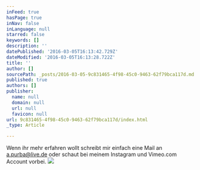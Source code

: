 ```yaml
---
inFeed: true
hasPage: true
inNav: false
inLanguage: null
starred: false
keywords: []
description: ''
datePublished: '2016-03-05T16:13:42.729Z'
dateModified: '2016-03-05T16:13:28.722Z'
title: ''
author: []
sourcePath: _posts/2016-03-05-9c831465-4f98-45c0-9463-62f79bca117d.md
published: true
authors: []
publisher:
  name: null
  domain: null
  url: null
  favicon: null
url: 9c831465-4f98-45c0-9463-62f79bca117d/index.html
_type: Article

---
```

Wenn ihr mehr erfahren wollt schreibt mir einfach eine Mail an a.purba@live.de                                                                                                                             oder schaut bei meinem Instagram und Vimeo.com Account vorbei.
![](https://the-grid-user-content.s3-us-west-2.amazonaws.com/d61694bc-77dc-417c-a679-b403dd63a1f6.jpg)